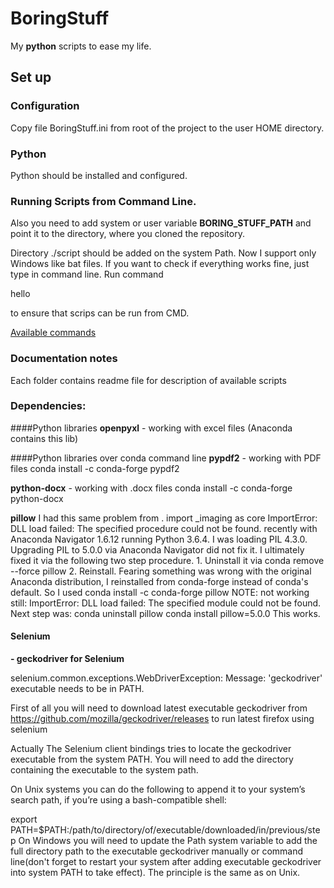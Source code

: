 # BoringStuff
My **python** scripts to ease my life.

## Set up
### Configuration
Copy file BoringStuff.ini from root of the project to the user HOME directory.

### Python 
Python should be installed and configured. 

### Running Scripts from Command Line.

Also you need to add system or user variable **BORING_STUFF_PATH** and point it to the directory, where you cloned the repository.

Directory ./script should be added on the system Path. Now I support only Windows like bat files. 
If you want to check if everything works fine, just type in command line.
Run command

hello

to ensure that scrips can be run from CMD. 
  
<a href="./scripts/README.md">Available commands</a>

### Documentation notes
Each folder contains readme file for description of available scripts

### Dependencies:
####Python libraries
**openpyxl** - working with excel files (Anaconda contains this lib)

####Python libraries over conda command line
**pypdf2** - working with PDF files
conda install -c conda-forge pypdf2 

**python-docx** - working with .docx files
conda install -c conda-forge python-docx 

**pillow**
I had this same problem from . import _imaging as core ImportError: DLL load failed: The specified procedure could not be found. recently with Anaconda Navigator 1.6.12 running Python 3.6.4. I was loading PIL 4.3.0. Upgrading PIL to 5.0.0 via Anaconda Navigator did not fix it. I ultimately fixed it via the following two step procedure. 1. Uninstall it via conda remove --force pillow 2. Reinstall. Fearing something was wrong with the original Anaconda distribution, I reinstalled from conda-forge instead of conda's default. So I used conda install -c conda-forge pillow
NOTE: not working still: ImportError: DLL load failed: The specified module could not be found.
Next step was:
conda uninstall pillow
conda install pillow=5.0.0
This works.



#### Selenium

 **- geckodriver for Selenium**
 
selenium.common.exceptions.WebDriverException: Message: 'geckodriver' executable needs to be in PATH.

First of all you will need to download latest executable geckodriver from 
https://github.com/mozilla/geckodriver/releases
to run latest firefox using selenium

Actually The Selenium client bindings tries to locate the geckodriver executable from the system PATH. You will need to add the directory containing the executable to the system path.

On Unix systems you can do the following to append it to your system’s search path, if you’re using a bash-compatible shell:

export PATH=$PATH:/path/to/directory/of/executable/downloaded/in/previous/step
On Windows you will need to update the Path system variable to add the full directory path to the executable geckodriver manually or command line(don't forget to restart your system after adding executable geckodriver into system PATH to take effect). The principle is the same as on Unix.